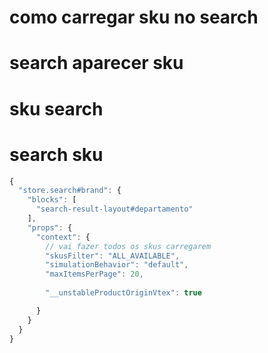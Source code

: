# como carregar sku no search
# search aparecer sku
# sku search
# search sku

```js
{
  "store.search#brand": {
    "blocks": [
      "search-result-layout#departamento"
    ],
    "props": {
      "context": {
        // vai fazer todos os skus carregarem
        "skusFilter": "ALL_AVAILABLE",
        "simulationBehavior": "default",
        "maxItemsPerPage": 20,
        
        "__unstableProductOriginVtex": true

      }
    }
  }
}
```